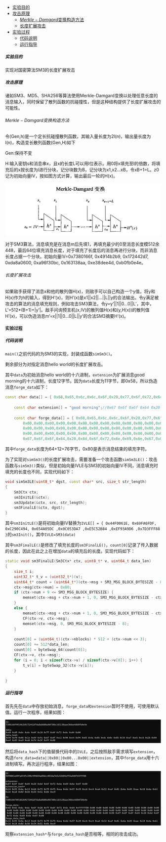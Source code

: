  * [实验目的](#实验目的)
  * [攻击原理](#攻击原理)
    * [$Merkle-Damgard$变换构造方法](#merkle-damgard变换构造方法)
    * [长度扩展攻击](#长度扩展攻击)
* [实验过程](#实验过程)
  * [代码说明](#代码说明)
  * [运行指导](#运行指导)

##### 实验目的

实现对国密算法SM3的长度扩展攻击

##### 攻击原理

诸如SM3、MD5、SHA256等算法使用Merkle-Damgard变换以处理任意长度的消息输入，同时保留了散列函数的抗碰撞性，但是这种结构提供了长度扩展攻击的可能性。

###### $Merkle-Damgard$变换构造方法

令(Gen,h)是一个定长抗碰撞散列函数，其输入量长度为2l(n)，输出量长度为l(n)，构造变长散列函数(Gen,H)如下

Gen:保持不变

H:输入密钥s和消息串x，且x的长度L可以用l位表示。用0将x填充至l的倍数，将填充后的x按长度为l进行分块，记分块数为B，记分块为x1,x2…xB，令xB+1=L。z0记为初始向量IV，按如图方式计算，输出最后一轮的H(x)。

![MD](实验2.assets/MD.png)

对于SM3算法，消息填充是在消息m后先填1，再填充最少的0至消息长度模512余448，最后64位填充消息长度，对于填充了长度后的消息再进行分块，而非消息长度占据一个分块。初始向量IV=0x7380166f, 0x4914b2b9, 0x172442d7, 0xda8a0600, 0xa96f30bc, 0x163138aa, 0xe38dee4d, 0xb0fb0e4e。

###### 长度扩展攻击

如果敌手获得了消息x和他的散列值H(x)，则敌手可以自己构造一个y值，将y和H(x)作为h的输入，得到H‘(x)，则H’(x)是x1||x2||…||L||y的合法输出。令y满足被攻击的算法的消息填充规则，例如攻击SM3算法，令y=y’||1||0…0||L’，其中，L‘=512*(B+1)+|y’|。敌手问询预言机(x,IV)的散列值H(x)和(y,H(x))的散列值H’(x)，可以伪造消息m’=x||1||0…0||L||y’的合法SM3摘要H‘(x)。

#### 实验过程

##### 代码说明

`main()`之前代码的为SM3的实现，封装成函数`simSm3()`。

剩余部分为对指定消息hello world的长度扩展攻击。

其中`data`为初始消息hello world的十六进制，`extension`为扩展消息good morning的十六进制，长度12字节。因为`data`长度为11字节，即0x58，所以伪造消息`forge_data`如下：

```c++
const char data[] = { 0x68,0x65,0x6c,0x6c,0x6f,0x20,0x77,0x6f,0x72,0x6c,0x64,0x00 };//hello world

    const char extension[] = "good morning";//0x67 0x6f 0x6f 0x64 0x20 0x6d 0x6f 0x72 0x6e 0x69 0x6e 0x67 0x00

    const char forge_data[] = { 0x68,0x65,0x6c,0x6c,0x6f,0x20,0x77,0x6f,0x72,0x6c,0x64,0x80,
        0x00,0x00,0x00,0x00,0x00,0x00,0x00,0x00,0x00,0x00,0x00,0x00,0x00,0x00,0x00,0x00,0x00,0x00,
        0x00,0x00,0x00,0x00,0x00,0x00,0x00,0x00,0x00,0x00,0x00,0x00,0x00,0x00,0x00,0x00,0x00,0x00,
        0x00,0x00,0x00,0x00,0x00,0x00,0x00,0x00,0x00,0x00,0x00,0x00,0x00,0x00,0x00,0x58,
        0x67,0x6f,0x6f,0x64,0x20,0x6d,0x6f,0x72,0x6e,0x69,0x6e,0x67,0x00 };

```

其中`forge_data`长度为64+12=76字节，0x80是表示消息结束的填充字符。

为了实现对`simSm3()`的长度扩展攻击，需要准备一个攻击函数`simSm3LE()`：攻击函数与`simSm3()`类似，但是初始向量IVLE与SM3的初始向量IV不同，消息填充时填充的长度也不同，实现代码如下：

```c++
void simSm3LE(uint8_t* dgst, const char* src, size_t str_length)
{
    Sm3Ctx ctx;
    sm3InitLE(&ctx);
    sm3Update(&ctx, src, str_length);
    sm3FinalLE(&ctx, dgst);
}
```

其中`sm3InitLE()`是将初始向量IV替换为`IVLE[] = { 0x44F0061E, 0x69FA6FDF, 0xC290C494, 0x654A05DC ,0x0C053DA7 ,0xE5C52B84 ,0xEF93A9D6 ,0x7D3FFF88 }`的`sm3Init()`，其中`IVLE=SM3(data)`

其中`sm3FinalLE()`是修改了填充长度的`sm3FinalLE()`，`count[0]`记录了传入数据的长度，因此在此之上在增加`data`的填充后的长度。实现代码如下：

```c++
static void sm3FinalLE(Sm3Ctx* ctx, uint8_t* v, uint64_t data_len)
{
    size_t i;
    uint32_t* t_v = (uint32_t*)(v);
    uint64_t* count = (uint64_t*)(ctx->msg + SM3_MSG_BLOCK_BYTESIZE - 8);
    ctx->msg[ctx->num] = 0x80;
    if (ctx->num + 9 <= SM3_MSG_BLOCK_BYTESIZE) {
        memset(ctx->msg + ctx->num + 1, 0, SM3_MSG_BLOCK_BYTESIZE - ctx->num - 9);
    }
    else {
        memset(ctx->msg + ctx->num + 1, 0, SM3_MSG_BLOCK_BYTESIZE - ctx->num - 1);
        CF(ctx->v, ctx->msg);
        memset(ctx->msg, 0, SM3_MSG_BLOCK_BYTESIZE - 8);
    }

    count[0] = (uint64_t)(ctx->nblocks) * 512 + (ctx->num << 3);
    count[0] += 512*data_len;
    count[0] = byteSwap_64(count[0]);
    CF(ctx->v, ctx->msg);
    for (i = 0; i < sizeof(ctx->v) / sizeof(ctx->v[0]); i++) {
        t_v[i] = byteSwap_32(ctx->v[i]);
    }

}
```

##### 运行指导

首先先在`data`中存放初始消息，`forge_data和extension`暂时不使用，可使用默认值。运行一次程序，结果如图：

![step1](实验2.assets/step1.png)

然后将`data_hash`下的值替换代码中的`IVLE`，之后按照敌手需求填写`extension`，构造`fore_data=data||0x80||0x00...0x00||extension`，其中`forge_data`用十六进制填写。再次运行程序，结果如图：

![step2](实验2.assets/step2.png)

观察`extension_hash*`与`forge_data_hash`是否相等，相同的攻击成功。
